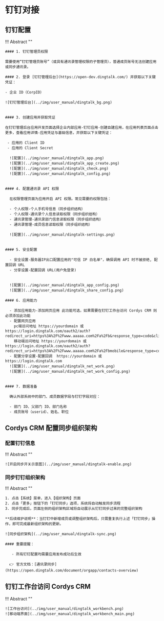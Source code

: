 # 钉钉对接

## 钉钉配置

!!! Abstract ""

    #### 1. 钉钉管理员权限

    需要使用“钉钉管理员账号”（或具有通讯录管理权限的子管理员），普通成员账号无法创建应用或同步通讯录。

    #### 2. 登录 [钉钉管理后台](https://open-dev.dingtalk.com/) 并获取以下关键凭证：

    - 企业 ID（CorpID）

    ![钉钉管理后台](../img/user_manual/dingtalk_bg.png)


    #### 3. 创建应用并获取凭证

    在钉钉管理后台应用开发页面选择企业内部应用-钉钉应用-创建自建应用，在应用列表页面点击更多，查看应用详情-应用凭证与基础信息，并获取以下关键凭证：

     - 应用的 Client ID
     - 应用的 Client Secret

      ![配置](../img/user_manual/dingtalk_app.png)
      ![配置](../img/user_manual/dingtalk_app_create.png)
      ![配置](../img/user_manual/dingtalk_check.png)
      ![配置](../img/user_manual/dingtalk_config.png)


    #### 4. 配置通讯录 API 权限

      在权限管理页面为应用开启 API 权限。常见需要的权限包括：

      - 个人权限-个人手机号信息（同步组织结构）
      - 个人权限-通讯录个人信息读取权限（同步组织结构）
      - 通讯录管理-通讯录部门信息读取权限（同步组织结构）
      - 通讯录管理-成员信息读取权限（同步组织结构）

      ![配置](../img/user_manual/dingtalk-settings.png)

    
    #### 5. 安全配置

      - 安全设置-服务器IP出口配置应用的"可信 IP 白名单"，确保调用 API 时不被拒绝, 配置回调 URL
      - 分享设置-配置回调 URL(用户免登录)


      ![配置](../img/user_manual/dingtalk_app_config.png)
      ![配置](../img/user_manual/dingtalk_share_config.png)

    #### 6. 应用能力

      - 添加应用能力-添加网页应用 此功能可选，如果需要在钉钉工作台访问 Cordys CRM 则必须添加此功能
      - 配置网页应用 
        pc端访问地址 https://yourdomain 或 https://login.dingtalk.com/oauth2/auth?redirect_uri=https%3A%2F%2Fwww.aaaaa.com%2Fa%2Fb&response_type=code&client_id=dingxxxxxxx&scope=openid&state=dddd&prompt=consent
        移动端访问地址 https://yourdomain 或 https://login.dingtalk.com/oauth2/auth?redirect_uri=https%3A%2F%2Fwww.aaaaa.com%2Fa%2Fbmobile&response_type=code&client_id=dingxxxxxxx&scope=openid&state=dddd&prompt=consent
      - 配置分享设置-配置回调  https://yourdomain 或 https://login.dingtalk.com
      ![配置](../img/user_manual/dingtalk_net_work.png)
      ![配置](../img/user_manual/dingtalk_net_work_config.png)


    #### 7. 数据准备

      确认外部系统中的部门、成员数据字段与钉钉字段对应：

      - 部门 ID、父部门 ID、部门名称
      - 成员账号（userid）、姓名、职位


## Cordys CRM 配置同步组织架构

### 配置钉钉信息

!!! Abstract ""

    ![开启同步开关示意图](../img/user_manual/dingtalk-enable.png)

### 同步钉钉组织架构

!!! Abstract ""

    1. 点击【系统】菜单，进入【组织架构】页面
    2. 点击「更多」按钮下的「钉钉同步」选项，系统将自动触发同步流程
    3. 同步完成后，页面左侧的组织架构区域将自动展示从钉钉同步过来的完整组织架构

    **后续维护说明**：当钉钉中新增成员或调整组织架构后，只需重复执行上述「钉钉同步」操作，即可完成最新组织架构的更新。

    ![同步组织架构](../img/user_manual/dingtalk-sync.png)

    #### 重要提醒：

       - 所有钉钉配置均需要应用发布成功后生效
         
      👉 官方文档：[通讯录同步](https://open.dingtalk.com/document/orgapp/contacts-overview)

## 钉钉工作台访问 Cordys CRM

!!! Abstract ""

    ![工作台访问](../img/user_manual/dingtalk_workbench.png)
    ![移动端界面](../img/user_manual/dingtalk_workbench_main.png)
